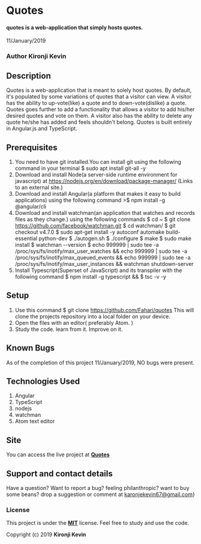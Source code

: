 # Quotes

#### quotes is a web-application that simply hosts quotes.

 11/January/2019

### Author  **Kironji Kevin**

## Description

 Quotes is a web-application that is meant to solely host quotes. By default, it's populated by some variations of quotes that a visitor can view. A visitor has the ability to up-vote(like) a quote and to down-vote(dislike) a quote. Quotes goes further to add a functionality that allows a visitor to add his/her desired quotes and vote on them.
 A visitor also has the ability to delete any quote he/she has added and feels shouldn't belong.
 Quotes is built entirely in Angular.js and TypeScript.

## Prerequisites

1.  You need to have git installed.You can install git using the following command in your terminal $ sudo apt install git-all -y
2.  Download and install Node(a server-side runtime environment for javascript) at <https://nodejs.org/en/download/package-manager/> (Links to an external site.)
3.  Download and install Angular(a platform that makes it easy to build applications) using the following command >$ npm install -g @angular/cli
4.  Download and install watchman(an application that watches and records files as they change.) using the following commands
    $ cd ~
    $ git clone <https://github.com/facebook/watchman.git>
    $ cd watchman/
    $ git checkout v4.7.0
    $ sudo apt-get install -y autoconf automake build-essential python-dev
    $ ./autogen.sh
    $ ./configure
    $ make
    $ sudo make install
    $ watchman --version
    $ echo 999999 | sudo tee -a /proc/sys/fs/inotify/max_user_watches  && echo 999999 | sudo tee -a  /proc/sys/fs/inotify/max_queued_events && echo 999999 | sudo tee  -a /proc/sys/fs/inotify/max_user_instances && watchman  shutdown-server
5.  Install Typescript(Superset of JavaScript) and its transpiler with the following command $ npm install -g typescript && $ tsc -v -y

## Setup

1.  Use this command $ git clone <https://github.com/Fahari/quotes> This will clone the projects repository into a local folder on your device.
2.  Open the files with an editor( preferably Atom. )
3.  Study the code. learn from it. Improve on it.

## Known Bugs

   As of the completion of this project 11/January/2019, NO bugs were present.

## Technologies Used

1.  Angular
2.  TypeScript
3.  nodejs
4.  watchman
5.  Atom text editor

## Site

You can access the live project at **[Quotes](https://fahari.github.io/quotes/)**

## Support and contact details

Have a question? Want to report a bug? feeling philanthropic? want to buy some beans? drop a suggestion or comment at karonjekevin67@gmail.com}

### License

This project is under the **[MIT](https://github.com/Fahari/quotes/blob/master/LICENSE)** license. Feel free to study and use the code.

Copyright (c) 2019 **Kironji Kevin**
